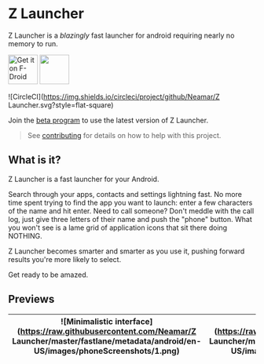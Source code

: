 Z Launcher
======
Z Launcher is a *blazingly* fast launcher for android requiring nearly no memory to run.

[<img src="https://f-droid.org/badge/get-it-on.png" alt="Get it on F-Droid" height="60">](https://f-droid.org/app/loop.launcher.new2021)
<a href="https://play.google.com/store/apps/details?id=loop.launcher.new2021"><img src="https://play.google.com/intl/en_us/badges/images/generic/en_badge_web_generic.png" height="60"></a>

![CircleCI](https://img.shields.io/circleci/project/github/Neamar/Z Launcher.svg?style=flat-square)

Join the [beta program](https://play.google.com/apps/testing/loop.launcher.new2021/) to use the latest version of Z Launcher.

> See [contributing](CONTRIBUTING.md) for details on how to help with this project.


What is it?
------------
Z Launcher is a fast launcher for your Android.

Search through your apps, contacts and settings lightning fast.
No more time spent trying to find the app you want to launch: enter a few characters of the name and hit enter.
Need to call someone? Don't meddle with the call log, just give three letters of their name and push the "phone" button.
What you won't see is a lame grid of application icons that sit there doing NOTHING.

Z Launcher becomes smarter and smarter as you use it, pushing forward results you're more likely to select.

Get ready to be amazed.


Previews
---------------------

|![Minimalistic interface](https://raw.githubusercontent.com/Neamar/Z Launcher/master/fastlane/metadata/android/en-US/images/phoneScreenshots/1.png) | ![Search for anything](https://raw.githubusercontent.com/Neamar/Z Launcher/master/fastlane/metadata/android/en-US/images/phoneScreenshots/2.png) | ![Customize everything](https://raw.githubusercontent.com/Neamar/Z Launcher/master/fastlane/metadata/android/en-US/images/phoneScreenshots/3.png) | ![60+ settings](https://raw.githubusercontent.com/Neamar/Z Launcher/master/fastlane/metadata/android/en-US/images/phoneScreenshots/4.png) |
|:-------------------:|:------------------------:|:-----------------:|:-----------------:|
